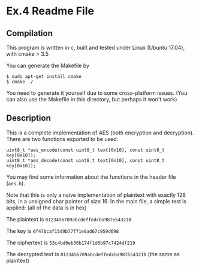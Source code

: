 # Ex.4 Readme File

## Compilation

This program is written in c, built and tested under Linux (Ubuntu 17.04), with cmake > 3.5

You can generate the Makefile by
```
$ sudo apt-get install cmake
$ cmake ./
```
You need to generate it yourself due to some cross-platform issues. (You can also use the Makefile in this directory, but perhaps it won't work)

## Description

This is a complete implementation of AES (both encryption and decryption). There are two functions exported to be used:

```
uint8_t *aes_encode(const uint8_t text[0x10], const uint8_t key[0x10]);
uint8_t *aes_decode(const uint8_t text[0x10], const uint8_t key[0x10]);
```

You may find some information about the functions in the header file (`aes.h`).

Note that this is only a naive implementation of plaintext with exactly 128 bits, in a unsigned char pointer of size 16. In the main file, a simple test is applied: (all of the data is in hex)

The plaintext is `0123456789abcdeffedcba9876543210`

The key is `0f470caf15d9b77f71e8ad67c959d698`

The ciphertext is `53c4bd0eb56b174f1d6b97c7424df219`

The decrypted text is `0123456789abcdeffedcba9876543210` (the same as plaintext)